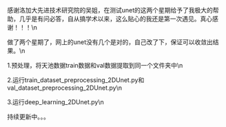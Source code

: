 感谢洛加大先进技术研究院的吴姐，在测试unet的这两个星期给予了我极大的帮助，几乎是有问必答，自从搞学术以来，这么贴心的我还是第一次遇见。真心感谢！！！\n

做了两个星期了，网上的unet没有几个是对的，自己改了下，保证可以收敛出结果。\n

1.预处理，将天池数据train数据和val数据提取到同一个文件夹中\n

2.运行train_dataset_preprocessing_2DUnet.py和val_dataset_preprocessing_2DUnet.py\n

3.运行deep_learning_2DUnet.py\n


持续更新中。。。
